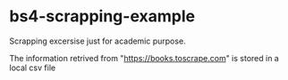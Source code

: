 # bs4-scrapping-example
Scrapping excersise just for academic purpose.

The information retrived from "https://books.toscrape.com" is stored in a local csv file
